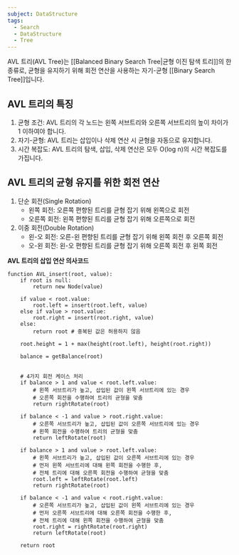 ```yaml
---
subject: DataStructure
tags:
  - Search
  - DataStructure
  - Tree
---
```

AVL 트리(AVL Tree)는 [[Balanced Binary Search Tree|균형 이진 탐색 트리]]의 한 종류로, 균형을 유지하기 위해 회전 연산을 사용하는 자기-균형 [[Binary Search Tree]]입니다.

## AVL 트리의 특징
1. 균형 조건: AVL 트리의 각 노드는 왼쪽 서브트리와 오른쪽 서브트리의 높이 차이가 1 이하여야 합니다.
2. 자기-균형: AVL 트리는 삽입이나 삭제 연산 시 균형을 자동으로 유지합니다.
3. 시간 복잡도: AVL 트리의 탐색, 삽입, 삭제 연산은 모두 O(log n)의 시간 복잡도를 가집니다.

## AVL 트리의 균형 유지를 위한 회전 연산
1. 단순 회전(Single Rotation)
   - 왼쪽 회전: 오른쪽 편향된 트리를 균형 잡기 위해 왼쪽으로 회전
   - 오른쪽 회전: 왼쪽 편향된 트리를 균형 잡기 위해 오른쪽으로 회전
2. 이중 회전(Double Rotation)
   - 왼-오 회전: 오른-왼 편향된 트리를 균형 잡기 위해 왼쪽 회전 후 오른쪽 회전
   - 오-왼 회전: 왼-오 편향된 트리를 균형 잡기 위해 오른쪽 회전 후 왼쪽 회전

**AVL 트리의 삽입 연산 의사코드**
```
function AVL_insert(root, value):
    if root is null:
        return new Node(value)
    
    if value < root.value:
        root.left = insert(root.left, value)
    else if value > root.value:
        root.right = insert(root.right, value)
    else:
        return root # 중복된 값은 허용하지 않음
    
    root.height = 1 + max(height(root.left), height(root.right))
    
    balance = getBalance(root)
    
    
	# 4가지 회전 케이스 처리
    if balance > 1 and value < root.left.value:
        # 왼쪽 서브트리가 높고, 삽입된 값이 왼쪽 서브트리에 있는 경우
        # 오른쪽 회전을 수행하여 트리의 균형을 맞춤
        return rightRotate(root)
        
    if balance < -1 and value > root.right.value:
        # 오른쪽 서브트리가 높고, 삽입된 값이 오른쪽 서브트리에 있는 경우
        # 왼쪽 회전을 수행하여 트리의 균형을 맞춤
        return leftRotate(root)
        
    if balance > 1 and value > root.left.value:
        # 왼쪽 서브트리가 높고, 삽입된 값이 오른쪽 서브트리에 있는 경우
        # 먼저 왼쪽 서브트리에 대해 왼쪽 회전을 수행한 후,
        # 전체 트리에 대해 오른쪽 회전을 수행하여 균형을 맞춤
        root.left = leftRotate(root.left)
        return rightRotate(root)
        
    if balance < -1 and value < root.right.value:
        # 오른쪽 서브트리가 높고, 삽입된 값이 왼쪽 서브트리에 있는 경우
        # 먼저 오른쪽 서브트리에 대해 오른쪽 회전을 수행한 후,
        # 전체 트리에 대해 왼쪽 회전을 수행하여 균형을 맞춤
        root.right = rightRotate(root.right)
        return leftRotate(root)
    
    return root
```
